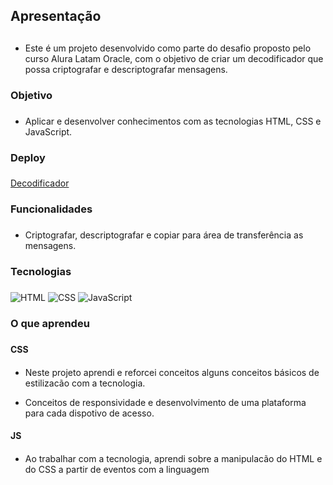 ## Apresentação <h2>
* Este é um projeto desenvolvido como parte do desafio proposto pelo curso Alura Latam Oracle, com o objetivo de criar um decodificador que possa criptografar e descriptografar mensagens.

### Objetivo <h3>
* Aplicar e desenvolver conhecimentos com as tecnologias HTML, CSS e JavaScript.

### Deploy <h3>

[Decodificador](https://leafy-moonbeam-eff815.netlify.app/)


### Funcionalidades <h3>
* Criptografar, descriptografar e copiar para área de transferência as mensagens.


### Tecnologias <h3>

  ![HTML](https://camo.githubusercontent.com/d63d473e728e20a286d22bb2226a7bf45a2b9ac6c72c59c0e61e9730bfe4168c/68747470733a2f2f696d672e736869656c64732e696f2f62616467652f48544d4c352d4533344632363f7374796c653d666f722d7468652d6261646765266c6f676f3d68746d6c35266c6f676f436f6c6f723d7768697465)
  ![CSS](https://camo.githubusercontent.com/3a0f693cfa032ea4404e8e02d485599bd0d192282b921026e89d271aaa3d7565/68747470733a2f2f696d672e736869656c64732e696f2f62616467652f435353332d3135373242363f7374796c653d666f722d7468652d6261646765266c6f676f3d63737333266c6f676f436f6c6f723d7768697465)
  ![JavaScript](https://camo.githubusercontent.com/93c855ae825c1757f3426f05a05f4949d3b786c5b22d0edb53143a9e8f8499f6/68747470733a2f2f696d672e736869656c64732e696f2f62616467652f4a6176615363726970742d3332333333303f7374796c653d666f722d7468652d6261646765266c6f676f3d6a617661736372697074266c6f676f436f6c6f723d463744463145)

### O que aprendeu <h3>

#### CSS <h4>

* Neste projeto aprendi e reforcei conceitos alguns conceitos básicos de estilizacão com a tecnologia.

* Conceitos de responsividade e desenvolvimento de uma plataforma para cada dispotivo de acesso.

#### JS <h4>

* Ao trabalhar com a tecnologia, aprendi sobre a manipulacão do HTML e do CSS a partir de eventos com a linguagem


